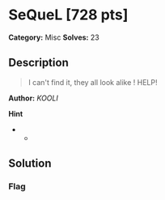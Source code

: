 # SeQueL [728 pts]

**Category:** Misc
**Solves:** 23

## Description
>I can't find it, they all look alike ! HELP!

**Author:** *_KOOLI_*

**Hint**
* -

## Solution

### Flag

